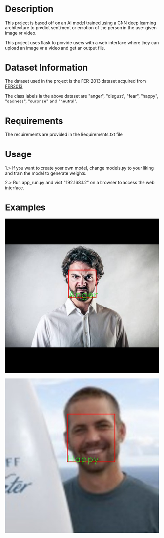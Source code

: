 # Description
This project is based off on an AI model trained using a CNN deep learning architecture to predict sentiment or emotion of the person in the user given image or video.

This project uses flask to provide users with a web interface where they can upload an image or a video and get an output file.

# Dataset Information
The dataset used in the project is the FER-2013 dataset acquired from [FER2013](https://www.kaggle.com/c/challenges-in-representation-learning-facial-expression-recognition-challenge/data)

The class labels in the above dataset are "anger", "disgust", "fear", "happy", "sadness", "surprise" and "neutral".


# Requirements

The requirements are provided in the Requirements.txt file.


# Usage
1.> If you want to create your own model, change models.py to your liking and train the model to generate weights.
				 
2.> Run app_run.py and visit "192.168.1.2" on a browser to access the web interface.

# Examples

![alt text](https://github.com/Satwaj-Dhavale/Emotion-Recognition/blob/master/static/output_files/images/6022088b4c0d35db.jpg)


![alt_text](https://github.com/Satwaj-Dhavale/Emotion-Recognition/blob/master/static/output_files/images/9b5714d33695bd73.jpg)
